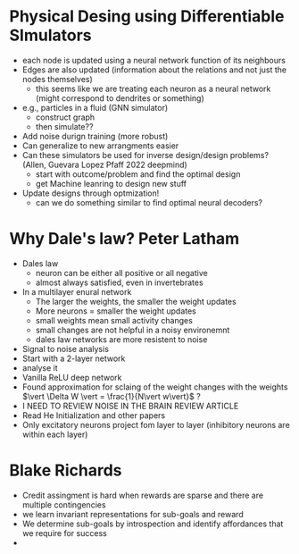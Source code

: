 # Physical Desing using Differentiable SImulators

- each node is updated using a neural network function of its neighbours
- Edges are also updated (information about the relations and not just the nodes themselves)
	- this seems like we are treating each neuron as a neural network (might correspond to dendrites or something)
- e.g., particles in a fluid (GNN simulator)
	- construct graph
	- then simulate??
- Add noise durign training (more robust)
- Can generalize to new arrangments easier 
- Can these simulators be used for inverse design/design problems? (Allen, Guevara Lopez Pfaff 2022 deepmind)
	- start with outcome/problem and find the optimal design
	- get Machine leanring to design new stuff
- Update designs through optmization!
	- can we do something similar to find optimal neural decoders?



# Why Dale's law? Peter Latham
- Dales law
	- neuron can be either all positive or all negative
	- almost always satisfied, even in invertebrates
- In a multilayer enural network
	- The larger the weights, the smaller the weight updates
	- More neurons = smaller the weight updates
	- small weights mean small activity changes
	- small changes are not helpful in a noisy environemnt
	- dales law networks are more resistent to noise
- Signal to noise analysis
- Start with a 2-layer network
- analyse it
- Vanilla ReLU deep network
- Found approximation for sclaing of the weight changes with the weights $\vert \Delta W \vert = \frac{1}{N\vert w\vert}$ ?
- I NEED TO REVIEW NOISE IN THE BRAIN REVIEW ARTICLE
- Read He Initialization and other papers
- Only excitatory neurons project fom layer to layer (inhibitory neurons are within each layer)


# Blake Richards

- Credit assingment is hard when rewards are sparse and there are multiple contingencies
- we learn invariant representations for sub-goals and reward
- We determine sub-goals by introspection and identify affordances that we require for success
- 